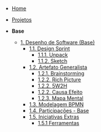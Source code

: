 <!-- docs/_sidebar.md -->

- [Home](/)
- [Projetos](/Projeto/Projeto.md)

- **Base**
  - [1. Desenho de Software (Base)](/Base/1.Base.md)
    - [1.1. Design Sprint](/Base/DesignSprint/1.1.DesignSprint.md)
      - [1.1.1. Unpack](/Base/DesignSprint/unpack.md)
      - [1.1.2. Sketch](/Base/DesignSprint/sketch.md)
    - [1.2. Artefato Generalista](/Base/ArtefatosGeneralistas/1.2.ArtefatoGeneralista.md)
      - [1.2.1. Brainstorming](/Base/ArtefatosGeneralistas/1.2.1.Brainstorming.md)
      - [1.2.2. Rich Picture](/Base/ArtefatosGeneralistas/1.2.2.RichPicture.md)
      - [1.2.2. 5W2H](/Base/ArtefatosGeneralistas/1.2.3.5W2H.md)
      - [1.2.2. Causa Efeito](/Base/ArtefatosGeneralistas/1.2.6.CausaEfeito.md)
      - [1.2.3. Mapa Mental](/Base/ArtefatosGeneralistas/1.2.7.MapaMental.md)
    - [1.3. Modelagem BPMN](/Base/BPMN/1.3.ModelagemBPMN.md)
    - [1.4. Participações - Base](/Base/1.4.ParticipacoesBase.md)
    - [1.5. Iniciativas Extras](/Base/IniciativasExtras/1.5.IniciativasExtras.md)
      - [1.5.1 Ferramentas](/Base/IniciativasExtras/ferramentas.md)
    


